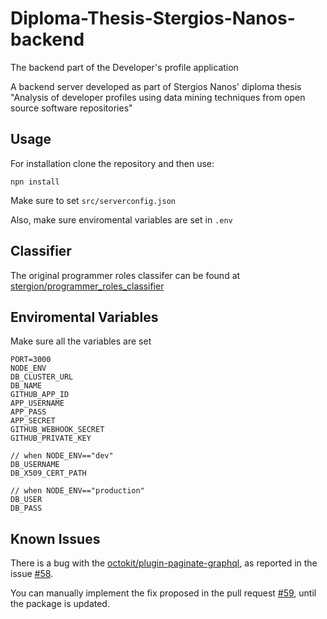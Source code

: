 # Diploma-Thesis-Stergios-Nanos-backend
The backend part of the Developer's profile application

A backend server developed as part of Stergios Nanos' diploma thesis "Analysis of developer profiles using data mining techniques from open source software repositories"

## Usage
For installation clone the repository and then use:

```
npn install
```

Make sure to set `src/serverconfig.json`

Also, make sure enviromental variables are set in `.env`

## Classifier
The original programmer roles classifer can be found at [stergion/programmer_roles_classifier](https://github.com/stergion/programmer_roles_classifier)

## Enviromental Variables
Make sure all the variables are set
```
PORT=3000
NODE_ENV
DB_CLUSTER_URL
DB_NAME
GITHUB_APP_ID
APP_USERNAME
APP_PASS
APP_SECRET
GITHUB_WEBHOOK_SECRET
GITHUB_PRIVATE_KEY

// when NODE_ENV=="dev"
DB_USERNAME
DB_X509_CERT_PATH

// when NODE_ENV=="production"
DB_USER
DB_PASS
```

## Known Issues
There is a bug with the [octokit/plugin-paginate-graphql](https://github.com/octokit/plugin-paginate-graphql.js), as reported in the issue [#58](https://github.com/octokit/plugin-paginate-graphql.js/issues/58).

You can manually implement the fix proposed in the pull request [#59](https://github.com/octokit/plugin-paginate-graphql.js/pull/59), until the package is updated.

